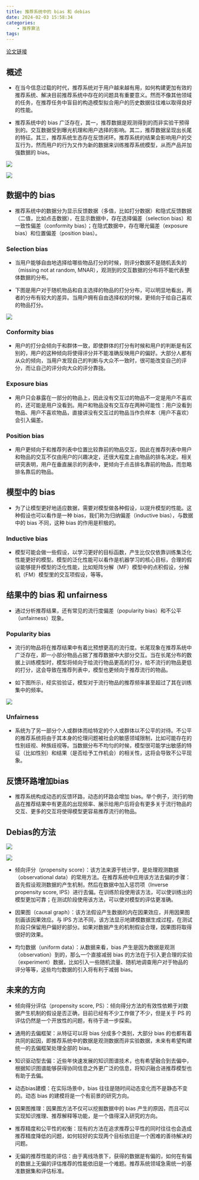 ```yaml
---
title: 推荐系统中的 bias 和 debias
date: 2024-02-03 15:58:34
categories:
    - 推荐算法
tags:
---
```


[论文链接](https://arxiv.org/abs/2010.03240)

## 概述 

- 在当今信息过载的时代，推荐系统对于用户越来越有用，如何构建更加有效的推荐系统、解决目前推荐系统中存在的问题具有重要意义。然而不像其他领域的任务，在推荐任务中盲目的构造模型拟合用户的历史数据往往难以取得良好的性能。

- 推荐系统中的 bias 广泛存在，其一，推荐数据是观测得到的而非实验干预得到的。交互数据受到曝光机理和用户选择的影响。其二，推荐数据呈现出长尾的特征。其三，推荐系统生态存在反馈闭环。推荐系统的结果会影响用户的交互行为，然而用户的行为又作为新的数据来训练推荐系统模型，从而产品并加强数据的 bias。

![](/img/note/202402041525.png)

![](/img/note/202402041530.png)

## 数据中的 bias

- 推荐系统中的数据分为显示反馈数据（多值，比如打分数据）和隐式反馈数据（二值，比如点击数据），在显示数据中，存在选择偏差（selection bias）和一致性偏差（conformity bias）；在隐式数据中，存在曝光偏差（exposure bias）和位置偏差（position bias）。

### Selection bias
- 当用户能够自由地选择给哪些物品打分的时候，则评分数据不是随机丢失的（missing not at random, MNAR），观测到的交互数据的分布将不能代表整体数据的分布。

- 下图是用户对于随机物品和自主选择的物品的打分分布，可以明显地看出，两者的分布有较大的差异。当用户拥有自由选择权的时候，更倾向于给自己喜欢的物品打分。

![](/img/note/202402041538.png)

### Conformity bias
- 用户的打分会倾向于和群体一致，即使群体的打分有时候和用户的判断是有区别的，用户的这种倾向将使得评分并不能准确反映用户的偏好。大部分人都有从众的倾向，当用户发现自己的判断与大众不一致时，很可能改变自己的评分，而让自己的评分向大众的评分靠拢。

### Exposure bias
- 用户只会暴露在一部分的物品上，因此没有交互过的物品不一定是用户不喜欢的，还可能是用户没看到。用户和物品没有交互存在两种可能性：用户没看到物品、用户不喜欢物品，直接讲没有交互过的物品当作负样本（用户不喜欢）会引入偏差。

### Position bias
- 用户更倾向于和推荐列表中位置比较靠前的物品交互，因此在推荐列表中用户和物品的交互不仅由用户的兴趣决定，还很大程度上由物品的排名决定。相关研究表明，用户在垂直展示的列表中，更倾向于点击排名靠前的物品，而忽略排名靠后的物品。


## 模型中的 bias

- 为了让模型更好地适应数据，需要对模型做各种假设，以提升模型的性能。这种假设也可以看作是一种 bias，我们称为归纳偏差（inductive bias），与数据中的 bias 不同，这种 bias 的作用是积极的。

### Inductive bias
- 模型可能会做一些假设，以学习更好的目标函数，产生比仅仅依靠训练集泛化性能更好的模型。模型的泛化性能可以看作是机器学习的核心目标，合理的假设能够提升模型的泛化性能，比如矩阵分解（MF）模型中的点积假设，分解机（FM）模型里的交互项假设，等等。


## 结果中的 bias 和 unfairness

- 通过分析推荐结果，还有常见的流行度偏差（popularity bias）和不公平（unfairness）现象。

### Popularity bias
- 流行的物品将在推荐结果中有着比预想更高的流行度。长尾现象在推荐系统中广泛存在，即一小部分物品占据了推荐数据中大部分交互。当在长尾分布的数据上训练模型时，模型将倾向于给流行物品更高的打分，给不流行的物品更低的打分，这会导致在推荐列表中，模型也更倾向于推荐流行的物品。

- 如下图所示，经实验验证，模型对于流行物品的推荐频率甚至超过了其在训练集中的频率。

![](/img/note/202402041543.png)

### Unfairness
- 系统为了另一部分个人或群体而给特定的个人或群体以不公平的对待。不公平的推荐系统将由于其本身的伦理问题被社会的敏感领域限制，比如可能存在的性别歧视、种族歧视等。当数据分布不均匀的时候，模型很可能学出敏感的特征（比如性别）和结果（是否给予工作机会）的相关性，这将会导致不公平现象。

## 反馈环路增加bias
- 推荐系统构成动态的反馈环路，动态的环路会增加 bias。举个例子，流行的物品在推荐结果中有更高的出现频率、展示给用户后将会有更多关于流行物品的交互、更多的交互将使得模型更容易推荐流行的物品。


## Debias的方法

![](/img/note/202402041553.png)

![](/img/note/202402041554.png)

- 倾向评分（propensity score）：该方法来源于统计学，是处理观测数据（observational data）的常用方法。在推荐系统中应用该方法去偏的步骤：首先假设观测数据的产生机制，然后在数据中加入惩罚项（Inverse propensity score, IPS）进行去偏。在训练阶段使用该方法，可以使训练出的模型更加可靠；在测试阶段使用该方法，可以使对模型的评估更准确。

- 因果图（causal graph）：该方法假设产生数据的内在因果效应，并用因果图刻画该因果效应。与 IPS 方法不同，该方法显示地建模数据生成过程，在测试阶段只保留用户偏好的部分。如果对数据产生的机制假设合理，因果图将取得很好的效果。

- 均匀数据（uniform data）：从数据来看，bias 产生是因为数据是观测（observation）到的，那么一个直接减弱 bias 的方法在于引入更合理的实验（experiment）数据，比如引入一些随机流量、随机地调查用户对于物品的评分等等，这些均匀数据的引入将有利于减弱 bias。


## 未来的方向

- 倾向得分评估（propensity score, PS）：倾向得分方法的有效性依赖于对数据产生机制的假设是否正确，目前已经有不少工作做了不少，但是关于 PS 的评估仍然是一个开放性的问题，有待于进一步探索。

- 通用的去偏框架：从特征可以将 bias 分成多个类别，大部分 bias 的也都有着共同的起因，即推荐系统中的数据是观测数据而非实验数据，未来有希望构建统一的去偏框架处理全部的 bias。

- 知识驱动型去偏：近些年快速发展的知识图谱技术，也有希望融合到去偏中，根据知识图谱能够获得协同信息之外更广泛的信息，将知识融合进推荐模型也有助于去偏。

- 动态bias建模：在实际场景中，bias 往往是随时间动态变化而不是静态不变的。动态 bias 的建模将是一个有前景的研究方向。

- 因果图推理：因果图方法不仅可以挖掘数据中的 bias 产生的原因，而且可以实现知识推理、推荐解释等功能，是一个值得深入研究的方向。

- 推荐精度和公平性的权衡：现有的方法在追求推荐公平性的同时往往也会造成推荐精度降低的问题，如何较好的实现两个目标依旧是一个困难的善待解决的问题。

- 无偏的推荐性能的评估：由于离线场景下，获得的数据是有偏的，如何在有偏的数据上无偏的评估推荐的性能依旧是一个难题。推荐系统领域急需统一的基准数据集和评估标准。